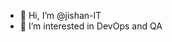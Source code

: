 - 👋 Hi, I’m @jishan-IT
- 👀 I’m interested in DevOps and QA

<!---
jishan-IT/jishan-IT is a ✨ special ✨ repository because its `README.md` (this file) appears on your GitHub profile.
You can click the Preview link to take a look at your changes.
--->
